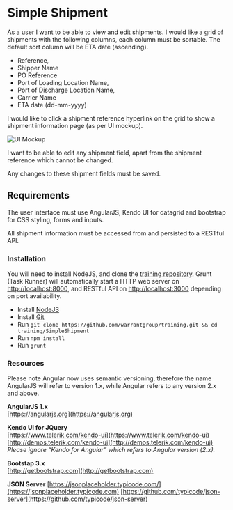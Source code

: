 Simple Shipment
====

As a user I want to be able to view and edit shipments. I would like a grid of shipments with the following columns, each column must be sortable. The default sort column will be ETA date (ascending).


* Reference, 
* Shipper Name
* PO Reference
* Port of Loading Location Name, 
* Port of Discharge Location Name, 
* Carrier Name
* ETA date (dd-mm-yyyy)

I would like to click a shipment reference hyperlink on the grid to show a shipment information page (as per UI mockup). 

![UI Mockup](https://s3-eu-west-1.amazonaws.com/warrant-group-files/training/SimpleShipment+Mock+UI.png "UI Mockup")

I want to be able to edit any shipment field, apart from the shipment reference which cannot be changed. 

Any changes to these shipment fields must be saved.

Requirements
---
The user interface must use AngularJS, Kendo UI for datagrid and bootstrap for CSS styling, forms and inputs.

All shipment information must be accessed from and persisted to a RESTful API.

### Installation

You will need to install NodeJS, and clone the [training repository](https://github.com/warrantgroup/training). Grunt (Task Runner) will automatically start a HTTP web server on [http://localhost:8000](http://localhost:8000), and RESTful API on [http://localhost:3000](http://localhost:3000) depending on port availability.

* Install [NodeJS](https://nodejs.org/en/download)
* Install [Git](https://git-scm.com/downloads)
* Run ``git clone https://github.com/warrantgroup/training.git && cd training/SimpleShipment``
* Run ``npm install``
* Run ``grunt``

### Resources

Please note Angular now uses semantic versioning, therefore the name AngularJS will refer to version 1.x, while Angular refers to any version 2.x and above.

**AngularJS 1.x**  
[https://angularjs.org](https://angularjs.org)

**Kendo UI for JQuery**  
[https://www.telerik.com/kendo-ui](https://www.telerik.com/kendo-ui)  
[http://demos.telerik.com/kendo-ui](http://demos.telerik.com/kendo-ui)  
*Please ignore “Kendo for Angular” which refers to Angular version (2.x).*

**Bootstap 3.x**  
[http://getbootstrap.com](http://getbootstrap.com)

**JSON Server**
[https://jsonplaceholder.typicode.com/](https://jsonplaceholder.typicode.com)
[https://github.com/typicode/json-server](https://github.com/typicode/json-server)